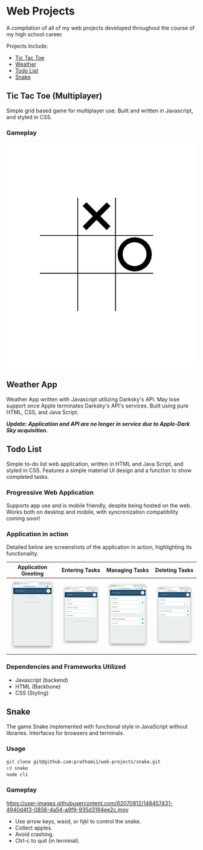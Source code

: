# Web Projects
A compilation of all of my web projects developed throughout the course of my high school career.

Projects Include:
- [Tic Tac Toe](https://prathami1.github.io/tic-tac-toe/)
- [Weather](https://prathami1.github.io/weather-js)
- [Todo List](https://prathami1.github.io/todo/)
- [Snake](https://prathami1.github.io/snake-js/)

## Tic Tac Toe (Multiplayer)
Simple grid based game for multiplayer use. Built and written in Javascript, and styled in CSS.

### Gameplay
![tic-tac-toe](tic-tac-toe/img/tic.jpg)

## Weather App
Weather App written with Javascript utilizing Darksky's API. May lose support once Apple terminates Darksky's API's services. 
Built using pure HTML, CSS, and Java Script.

***Update: Application and API are no longer in service due to Apple-Dark Sky acquisition.***

## Todo List
Simple to-do list web application, written in HTML and Java Script, and styled in CSS.  Features a simple material UI design and a function to show completed tasks.

### Progressive Web Application
Supports app use and is mobile friendly, despite being hosted on the web. Works both on desktop and mobile, with syncronization compatibility coming soon!

### Application in action
Detailed below are screenshots of the application in action, highlighting its functionality.

|  Application Greeting    | Entering Tasks            |  Managing Tasks           | Deleting Tasks
:-------------------------:|:-------------------------:|:-------------------------:|:-------------------------:
![scene1](todo-list/img/img1.png)  | ![scene2](todo-list/img/img2.png) | ![scene3](todo-list/img/img3.png) | ![scene2](todo-list/img/img4.png)

### Dependencies and Frameworks Utilized 
- Javascript (backend)
- HTML (Backbone)
- CSS (Styling)

## Snake
The game Snake implemented with functional style in JavaScript without libraries. Interfaces for browsers and terminals.

### Usage
```bash
git clone git@github.com:prathami1/web-projects/snake.git
cd snake
node cli
```

### Gameplay
https://user-images.githubusercontent.com/62070812/148457431-4940d4f3-0856-4a54-a9f9-935d3194ee2c.mov

- Use arrow keys, wasd, or hjkl to control the snake.
- Collect apples.
- Avoid crashing.
- Ctrl-c to quit (in terminal).
